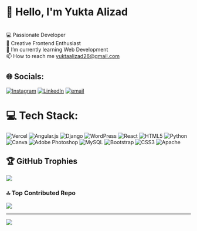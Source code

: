 # 👋 Hello, I'm Yukta Alizad
<br>💻 Passionate  Developer <br>🎨 Creative Frontend Enthusiast<br>🌱 I’m currently learning Web Development<br>📫 How to reach me yuktaalizad26@gmail.com


## 🌐 Socials:
[![Instagram](https://img.shields.io/badge/Instagram-%23E4405F.svg?logo=Instagram&logoColor=white)](https://instagram.com/yukta_alizad) 
[![LinkedIn](https://img.shields.io/badge/LinkedIn-%230077B5.svg?logo=linkedin&logoColor=white)](https://www.linkedin.com/in/yukta-rajesh-alizad-449913274/)
[![email](https://img.shields.io/badge/Email-D14836?logo=gmail&logoColor=white)](mailto:yuktaalizad26@gmail.com) 

# 💻 Tech Stack:
![Vercel](https://img.shields.io/badge/vercel-%23000000.svg?style=for-the-badge&logo=vercel&logoColor=white) ![Angular.js](https://img.shields.io/badge/angular.js-%23E23237.svg?style=for-the-badge&logo=angularjs&logoColor=white) ![Django](https://img.shields.io/badge/django-%23092E20.svg?style=for-the-badge&logo=django&logoColor=white) ![WordPress](https://img.shields.io/badge/WordPress-%23117AC9.svg?style=for-the-badge&logo=WordPress&logoColor=white) ![React](https://img.shields.io/badge/react-%2320232a.svg?style=for-the-badge&logo=react&logoColor=%2361DAFB) ![HTML5](https://img.shields.io/badge/html5-%23E34F26.svg?style=for-the-badge&logo=html5&logoColor=white) ![Python](https://img.shields.io/badge/python-3670A0?style=for-the-badge&logo=python&logoColor=ffdd54) ![Canva](https://img.shields.io/badge/Canva-%2300C4CC.svg?style=for-the-badge&logo=Canva&logoColor=white) ![Adobe Photoshop](https://img.shields.io/badge/adobe%20photoshop-%2331A8FF.svg?style=for-the-badge&logo=adobe%20photoshop&logoColor=white) ![MySQL](https://img.shields.io/badge/mysql-4479A1.svg?style=for-the-badge&logo=mysql&logoColor=white) ![Bootstrap](https://img.shields.io/badge/bootstrap-%238511FA.svg?style=for-the-badge&logo=bootstrap&logoColor=white) ![CSS3](https://img.shields.io/badge/css3-%231572B6.svg?style=for-the-badge&logo=css3&logoColor=white) ![Apache](https://img.shields.io/badge/apache-%23D42029.svg?style=for-the-badge&logo=apache&logoColor=white)

## 🏆 GitHub Trophies
![](https://github-profile-trophy.vercel.app/?username=yukta-alizad&theme=radical&no-frame=false&no-bg=false&margin-w=4)

### 🔝 Top Contributed Repo
![](https://github-contributor-stats.vercel.app/api?username=yukta-alizad&limit=5&theme=dark&combine_all_yearly_contributions=true)

---
[![](https://visitcount.itsvg.in/api?id=yukta-alizad&icon=0&color=0)](https://visitcount.itsvg.in)

<!-- Proudly created with GPRM ( https://gprm.itsvg.in ) -->
